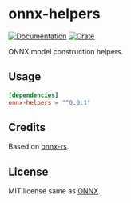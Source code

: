 # onnx-helpers

[![Documentation](https://docs.rs/onnx-helpers/badge.svg)](https://docs.rs/onnx-helpers/)
[![Crate](https://img.shields.io/crates/v/onnx-helpers.svg)](https://crates.io/crates/onnx-helpers)

ONNX model construction helpers.

## Usage

```Toml
[dependencies]
onnx-helpers = "^0.0.1"
```

## Credits

Based on [onnx-rs](https://github.com/nhynes/onnx-rs/).

## License

MIT license same as [ONNX](https://github.com/onnx/onnx).
